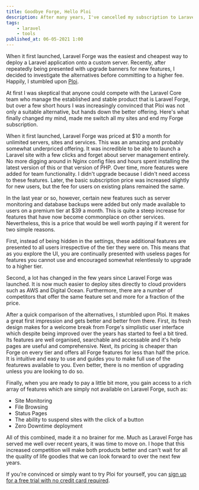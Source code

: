 ```yaml
---
title: Goodbye Forge, Hello Ploi
description: After many years, I've cancelled my subscription to Laravel Forge in favour of Ploi. Here's why...
tags:
    - laravel
    - tools
published_at: 06-05-2021 1:00
---
```


When it first launched, Laravel Forge was the easiest and cheapest way to deploy a Laravel application onto a custom server. Recently, after repeatedly being presented with upgrade banners for new features, I decided to investigate the alternatives before committing to a higher fee. Happily, I stumbled upon [Ploi](https://ploi.io/register?referrer=Q0CPw1eA85vsBxHgTf0G).

At first I was skeptical that anyone could compete with the Laravel Core team who manage the established and stable product that is Laravel Forge, but over a few short hours I was increasingly convinced that Ploi was not only a suitable  alternative, but hands down the better offering. Here's what finally changed my mind, made me switch all my sites and end my Forge subscription.

When it first launched, Laravel Forge was priced at $10 a month for unlimited servers, sites and services. This was an amazing and probably somewhat underpriced offering. It was incredible to be able to launch a Laravel site with a few clicks and forget about server management entirely. No more digging around in Nginx config files and hours spent installing the latest version of this or that version of PHP. Over time, more features were added for team functionality. I didn't upgrade because I didn't need access to these features. Later, the basic subscription price was increased slightly for new users, but the fee for users on existing plans remained the same. 

In the last year or so, however, certain new features such as server monitoring and database backups were added but only made available to users on a premium tier at $39 a month. This is quite a steep increase for features that have now become commonplace on other services. Nevertheless, this is a price that would be well worth paying if it werent for two simple reasons.

First, instead of being hidden in the settings, these additional features are presented to all users irrespective of the tier they were on. This means that as you explore the UI, you are continually presented with useless pages for features you cannot use and encouraged somewhat relentlessly to upgrade to a higher tier.

Second, a lot has changed in the few years since Laravel Forge was launched. It is now much easier to deploy sites directly to cloud providers such as AWS and Digital Ocean. Furthermore, there are a number of competitors that offer the same feature set and more for a fraction of the price.

After a quick comparison of the alternatives, I stumbled upon Ploi. It makes a great first impression and gets better and better from there. First, its fresh design makes for a welcome break from Forge's simplistic user interface which despite being improved over the years has started to feel a bit tired. Its features are well organised, searchable and accessable and it's help pages are useful and comprehensive. Next, its pricing is cheaper than Forge on every tier and offers all Forge features for less than half the price. It is intuitive and easy to use and guides you to make full use of the featurews available to you. Even better, there is no mention of upgrading unless you are looking to do so.

Finally, when you are ready to pay a little bit more, you gain access to a rich array of features which are simply not available on Laravel Forge, such as:

- Site Monitoring
- File Browsing
- Status Pages
- The ability to suspend sites with the click of a button
- Zero Downtime deployment

All of this combined, made it a no brainer for me. Much as Laravel Forge has served me well over recent years, it was time to move on. I hope that this increased competition will make both products better and can't wait for all the quality of life goodies that we can look forward to over the next few years.

If you're convinced or simply want to try Ploi for yourself, you can [sign up for a free trial with no credit card required](https://ploi.io/register?referrer=Q0CPw1eA85vsBxHgTf0G).
